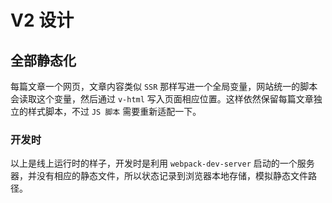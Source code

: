 # V2 设计

## 全部静态化

每篇文章一个网页，文章内容类似 `SSR` 那样写进一个全局变量，网站统一的脚本会读取这个变量，然后通过 `v-html` 写入页面相应位置。这样依然保留每篇文章独立的样式脚本，不过 `JS 脚本` 需要重新适配一下。

### 开发时

以上是线上运行时的样子，开发时是利用 `webpack-dev-server` 启动的一个服务器，并没有相应的静态文件，所以状态记录到浏览器本地存储，模拟静态文件路径。
